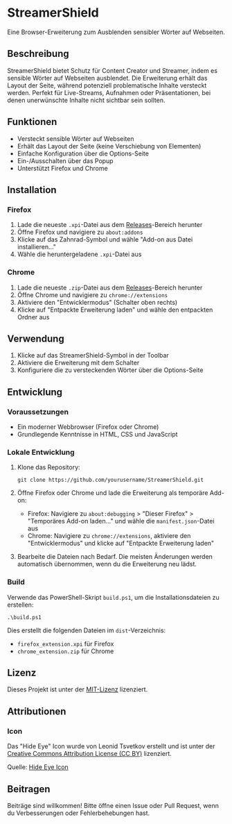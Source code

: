 # StreamerShield

Eine Browser-Erweiterung zum Ausblenden sensibler Wörter auf Webseiten.

## Beschreibung

StreamerShield bietet Schutz für Content Creator und Streamer, indem es sensible Wörter auf Webseiten ausblendet. Die Erweiterung erhält das Layout der Seite, während potenziell problematische Inhalte versteckt werden. Perfekt für Live-Streams, Aufnahmen oder Präsentationen, bei denen unerwünschte Inhalte nicht sichtbar sein sollten.

## Funktionen

- Versteckt sensible Wörter auf Webseiten
- Erhält das Layout der Seite (keine Verschiebung von Elementen)
- Einfache Konfiguration über die Options-Seite
- Ein-/Ausschalten über das Popup
- Unterstützt Firefox und Chrome

## Installation

### Firefox

1. Lade die neueste `.xpi`-Datei aus dem [Releases](https://github.com/yourusername/StreamerShield/releases)-Bereich herunter
2. Öffne Firefox und navigiere zu `about:addons`
3. Klicke auf das Zahnrad-Symbol und wähle "Add-on aus Datei installieren..."
4. Wähle die heruntergeladene `.xpi`-Datei aus

### Chrome

1. Lade die neueste `.zip`-Datei aus dem [Releases](https://github.com/yourusername/StreamerShield/releases)-Bereich herunter
2. Öffne Chrome und navigiere zu `chrome://extensions`
3. Aktiviere den "Entwicklermodus" (Schalter oben rechts)
4. Klicke auf "Entpackte Erweiterung laden" und wähle den entpackten Ordner aus

## Verwendung

1. Klicke auf das StreamerShield-Symbol in der Toolbar
2. Aktiviere die Erweiterung mit dem Schalter
3. Konfiguriere die zu versteckenden Wörter über die Options-Seite

## Entwicklung

### Voraussetzungen

- Ein moderner Webbrowser (Firefox oder Chrome)
- Grundlegende Kenntnisse in HTML, CSS und JavaScript

### Lokale Entwicklung

1. Klone das Repository:
   ```
   git clone https://github.com/yourusername/StreamerShield.git
   ```

2. Öffne Firefox oder Chrome und lade die Erweiterung als temporäre Add-on:
   - Firefox: Navigiere zu `about:debugging` > "Dieser Firefox" > "Temporäres Add-on laden..." und wähle die `manifest.json`-Datei aus
   - Chrome: Navigiere zu `chrome://extensions`, aktiviere den "Entwicklermodus" und klicke auf "Entpackte Erweiterung laden"

3. Bearbeite die Dateien nach Bedarf. Die meisten Änderungen werden automatisch übernommen, wenn du die Erweiterung neu lädst.

### Build

Verwende das PowerShell-Skript `build.ps1`, um die Installationsdateien zu erstellen:

```
.\build.ps1
```

Dies erstellt die folgenden Dateien im `dist`-Verzeichnis:
- `firefox_extension.xpi` für Firefox
- `chrome_extension.zip` für Chrome

## Lizenz

Dieses Projekt ist unter der [MIT-Lizenz](LICENSE) lizenziert.

## Attributionen

### Icon

Das "Hide Eye" Icon wurde von Leonid Tsvetkov erstellt und ist unter der [Creative Commons Attribution License (CC BY)](https://creativecommons.org/licenses/by/4.0/) lizenziert.

Quelle: [Hide Eye Icon](https://www.svgrepo.com/svg/457690/hide-eye)

## Beitragen

Beiträge sind willkommen! Bitte öffne einen Issue oder Pull Request, wenn du Verbesserungen oder Fehlerbehebungen hast.
